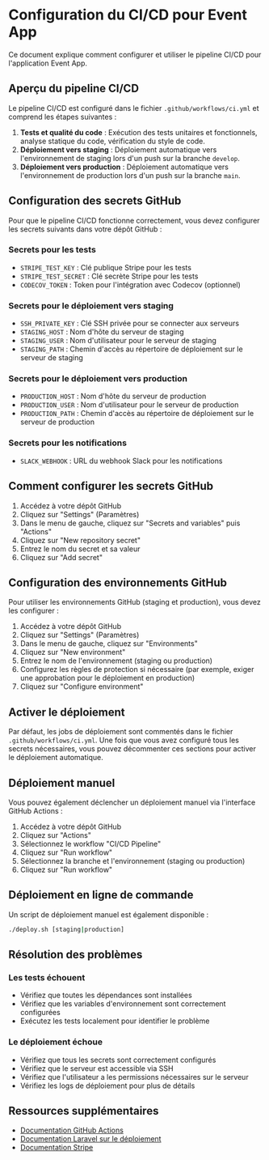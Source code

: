 # Configuration du CI/CD pour Event App

Ce document explique comment configurer et utiliser le pipeline CI/CD pour l'application Event App.

## Aperçu du pipeline CI/CD

Le pipeline CI/CD est configuré dans le fichier `.github/workflows/ci.yml` et comprend les étapes suivantes :

1. **Tests et qualité du code** : Exécution des tests unitaires et fonctionnels, analyse statique du code, vérification du style de code.
2. **Déploiement vers staging** : Déploiement automatique vers l'environnement de staging lors d'un push sur la branche `develop`.
3. **Déploiement vers production** : Déploiement automatique vers l'environnement de production lors d'un push sur la branche `main`.

## Configuration des secrets GitHub

Pour que le pipeline CI/CD fonctionne correctement, vous devez configurer les secrets suivants dans votre dépôt GitHub :

### Secrets pour les tests

- `STRIPE_TEST_KEY` : Clé publique Stripe pour les tests
- `STRIPE_TEST_SECRET` : Clé secrète Stripe pour les tests
- `CODECOV_TOKEN` : Token pour l'intégration avec Codecov (optionnel)

### Secrets pour le déploiement vers staging

- `SSH_PRIVATE_KEY` : Clé SSH privée pour se connecter aux serveurs
- `STAGING_HOST` : Nom d'hôte du serveur de staging
- `STAGING_USER` : Nom d'utilisateur pour le serveur de staging
- `STAGING_PATH` : Chemin d'accès au répertoire de déploiement sur le serveur de staging

### Secrets pour le déploiement vers production

- `PRODUCTION_HOST` : Nom d'hôte du serveur de production
- `PRODUCTION_USER` : Nom d'utilisateur pour le serveur de production
- `PRODUCTION_PATH` : Chemin d'accès au répertoire de déploiement sur le serveur de production

### Secrets pour les notifications

- `SLACK_WEBHOOK` : URL du webhook Slack pour les notifications

## Comment configurer les secrets GitHub

1. Accédez à votre dépôt GitHub
2. Cliquez sur "Settings" (Paramètres)
3. Dans le menu de gauche, cliquez sur "Secrets and variables" puis "Actions"
4. Cliquez sur "New repository secret"
5. Entrez le nom du secret et sa valeur
6. Cliquez sur "Add secret"

## Configuration des environnements GitHub

Pour utiliser les environnements GitHub (staging et production), vous devez les configurer :

1. Accédez à votre dépôt GitHub
2. Cliquez sur "Settings" (Paramètres)
3. Dans le menu de gauche, cliquez sur "Environments"
4. Cliquez sur "New environment"
5. Entrez le nom de l'environnement (staging ou production)
6. Configurez les règles de protection si nécessaire (par exemple, exiger une approbation pour le déploiement en production)
7. Cliquez sur "Configure environment"

## Activer le déploiement

Par défaut, les jobs de déploiement sont commentés dans le fichier `.github/workflows/ci.yml`. Une fois que vous avez configuré tous les secrets nécessaires, vous pouvez décommenter ces sections pour activer le déploiement automatique.

## Déploiement manuel

Vous pouvez également déclencher un déploiement manuel via l'interface GitHub Actions :

1. Accédez à votre dépôt GitHub
2. Cliquez sur "Actions"
3. Sélectionnez le workflow "CI/CD Pipeline"
4. Cliquez sur "Run workflow"
5. Sélectionnez la branche et l'environnement (staging ou production)
6. Cliquez sur "Run workflow"

## Déploiement en ligne de commande

Un script de déploiement manuel est également disponible :

```bash
./deploy.sh [staging|production]
```

## Résolution des problèmes

### Les tests échouent

- Vérifiez que toutes les dépendances sont installées
- Vérifiez que les variables d'environnement sont correctement configurées
- Exécutez les tests localement pour identifier le problème

### Le déploiement échoue

- Vérifiez que tous les secrets sont correctement configurés
- Vérifiez que le serveur est accessible via SSH
- Vérifiez que l'utilisateur a les permissions nécessaires sur le serveur
- Vérifiez les logs de déploiement pour plus de détails

## Ressources supplémentaires

- [Documentation GitHub Actions](https://docs.github.com/en/actions)
- [Documentation Laravel sur le déploiement](https://laravel.com/docs/deployment)
- [Documentation Stripe](https://stripe.com/docs)
